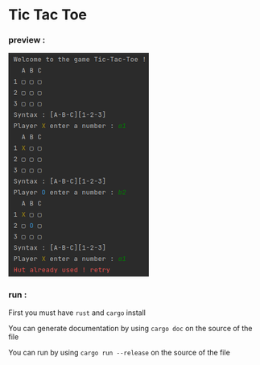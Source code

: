 # Tic Tac Toe

### preview : 

![img.png](.res/img.png)


### run : 

First you must have `rust` and `cargo` install

You can generate documentation by using `cargo doc` on the source of the file

You can run by using `cargo run --release` on the source of the file


